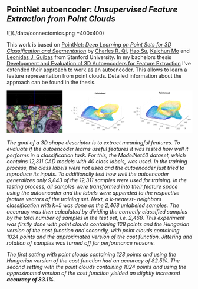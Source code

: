 ## PointNet autoencoder: *Unsupervised Feature Extraction from Point Clouds*

![](./data/connectomics.png =400x400)

This work is based on <a  href="https://arxiv.org/abs/1612.00593"  target="_blank">PointNet: *Deep Learning on Point Sets for 3D Classification and Segmentation*</a> by <a  href="http://charlesrqi.com"  target="_blank">Charles R. Qi</a>, <a  href="http://ai.stanford.edu/~haosu/"  target="_blank">Hao Su</a>, <a  href="http://cs.stanford.edu/~kaichun/"  target="_blank">Kaichun Mo</a> and <a  href="http://geometry.stanford.edu/member/guibas/"  target="_blank">Leonidas J. Guibas</a> from Stanford University. In my bachelors thesis <a  href="https://www.ias.informatik.tu-darmstadt.de/uploads/Main/Abschlussarbeiten/robin_hesse_bsc.pdf"  target="_blank">Development and Evaluation of 3D Autoencoders for Feature Extraction</a> I've extended their approach to work as an autoencoder. This allows to learn a feature representation from point clouds. Detailed information about the approach can be found in the thesis. 

![Point Cloud](./data/brain_pointcloud.png)

_The goal of a 3D shape descriptor is to extract meaningful features. To evaluate if the autoencoder learns useful features it was tested how well it performs in a classification task. For this, the ModelNet40 dataset, which contains 12,311 CAD models with 40 class labels, was used. In the training process, the class labels were not used and the autoencoder just tried to reproduce its inputs. To additionally test how well the autoencoder generalizes only 9,843 of the 12,311 samples were used for training. In the testing process, all samples were transformed into their feature space using the autoencoder and the labels were appended to the respective feature vectors of the training set. Next, a k-nearest- neighbors classification with k=5 was done on the 2,468 unlabeled samples. The accuracy was then calculated by dividing the correctly classified samples by the total number of samples in the test set, i.e. 2,468. This experiment was firstly done with point clouds containing 128 points and the Hungarian version of the cost function and secondly, with point clouds containing 1024 points and the approximated version of the cost function. Jittering and rotation of samples was turned off for performance reasons._

_The first setting with point clouds containing 128 points and using the Hungarian version of the cost function had an accuracy of 82.5%. The second setting with the point clouds containing 1024 points and using the approximated version of the cost function yielded an slightly increased **accuracy of 83.1%**._